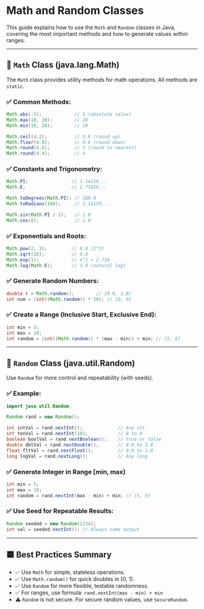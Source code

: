 # Math and Random Classes

This guide explains how to use the `Math` and `Random` classes in Java, covering the most important methods and how to generate values within ranges.

---

## 🔹 `Math` Class (java.lang.Math)

The `Math` class provides utility methods for math operations. All methods are `static`.

### ✅ Common Methods:

```java
Math.abs(-5);            // 5 (absolute value)
Math.max(10, 20);        // 20
Math.min(10, 20);        // 10

Math.ceil(4.2);          // 5.0 (round up)
Math.floor(4.9);         // 4.0 (round down)
Math.round(4.6);         // 5 (round to nearest)
Math.round(4.4);         // 4
```

### ✅ Constants and Trigonometry:

```java
Math.PI;                // 3.14159...
Math.E;                 // 2.71828...

Math.toDegrees(Math.PI); // 180.0
Math.toRadians(180);     // 3.14159...

Math.sin(Math.PI / 2);   // 1.0
Math.cos(0);             // 1.0
```

### ✅ Exponentials and Roots:

```java
Math.pow(2, 3);         // 8.0 (2^3)
Math.sqrt(16);          // 4.0
Math.exp(1);            // e^1 ≈ 2.718
Math.log(Math.E);       // 1.0 (natural log)
```

### ✅ Generate Random Numbers:

```java
double r = Math.random();        // [0.0, 1.0)
int num = (int)(Math.random() * 10); // [0, 9]
```

### ✅ Create a Range (Inclusive Start, Exclusive End):

```java
int min = 5;
int max = 10;
int random = (int)(Math.random() * (max - min)) + min; // [5, 9]
```

---

## 🔹 `Random` Class (java.util.Random)

Use `Random` for more control and repeatability (with seeds).

### ✅ Example:

```java
import java.util.Random;

Random rand = new Random();

int intVal = rand.nextInt();             // Any int
int tenVal = rand.nextInt(10);           // 0 to 9
boolean boolVal = rand.nextBoolean();    // true or false
double dblVal = rand.nextDouble();       // 0.0 to 1.0
float fltVal = rand.nextFloat();         // 0.0 to 1.0
long lngVal = rand.nextLong();           // Any long
```

### ✅ Generate Integer in Range [min, max)

```java
int min = 5;
int max = 10;
int random = rand.nextInt(max - min) + min; // [5, 9]
```

### ✅ Use Seed for Repeatable Results:

```java
Random seeded = new Random(1234);
int val = seeded.nextInt(); // Always same output
```

---

## 🟦 Best Practices Summary

- ✅ Use `Math` for simple, stateless operations.
- ✅ Use `Math.random()` for quick doubles in [0, 1).
- ✅ Use `Random` for more flexible, testable randomness.
- ✅ For ranges, use formula: `rand.nextInt(max - min) + min`
- ⚠️ `Random` is not secure. For secure random values, use `SecureRandom`.
